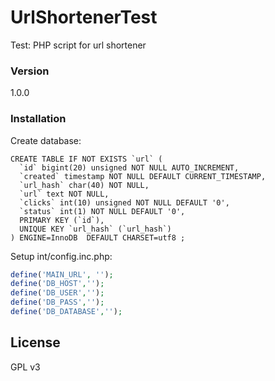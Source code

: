 # UrlShortenerTest
Test: PHP script for url shortener


### Version
1.0.0

### Installation

Create database:

```
CREATE TABLE IF NOT EXISTS `url` (
  `id` bigint(20) unsigned NOT NULL AUTO_INCREMENT,
  `created` timestamp NOT NULL DEFAULT CURRENT_TIMESTAMP,
  `url_hash` char(40) NOT NULL,
  `url` text NOT NULL,
  `clicks` int(10) unsigned NOT NULL DEFAULT '0',
  `status` int(1) NOT NULL DEFAULT '0',
  PRIMARY KEY (`id`),
  UNIQUE KEY `url_hash` (`url_hash`)
) ENGINE=InnoDB  DEFAULT CHARSET=utf8 ;

```

Setup int/config.inc.php:
```php
define('MAIN_URL', '');
define('DB_HOST','');
define('DB_USER','');
define('DB_PASS','');
define('DB_DATABASE','');

```
License
----

GPL v3
